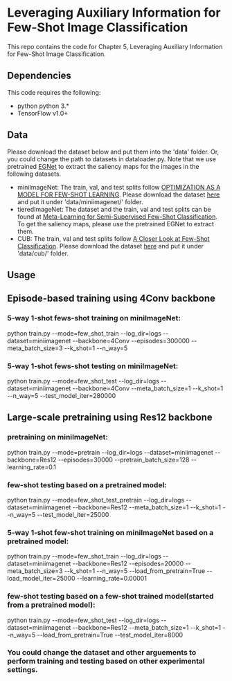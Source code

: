 # Leveraging Auxiliary Information for Few-Shot Image Classification

This repo contains the code for Chapter 5, Leveraging Auxiliary Information for Few-Shot Image Classification.

## Dependencies
This code requires the following:
* python python 3.\*
* TensorFlow v1.0+

## Data
Please download the dataset below and put them into the 'data' folder. Or, you could change the path to datasets in dataloader.py. Note that we use pretrained [EGNet](https://github.com/JXingZhao/EGNet) to extract the saliency maps for the images in the following datasets.
* miniImageNet: The train, val, and test splits follow [OPTIMIZATION AS A MODEL FOR FEW-SHOT LEARNING](https://github.com/twitter-research/meta-learning-lstm). Please download the dataset [here]() and put it  under 'data/miniimagenet/' folder. 
* tieredImageNet: The dataset and the train, val and test splits can be found at [Meta-Learning for Semi-Supervised Few-Shot Classification](https://github.com/renmengye/few-shot-ssl-public). To get the saliency maps, please use the pretrained EGNet to extract them.
* CUB: The train, val and test splits follow [A Closer Look at Few-Shot Classification](https://github.com/wyharveychen/CloserLookFewShot). Please download the dataset [here]() and put it  under 'data/cub/' folder. 


## Usage
## Episode-based training using 4Conv backbone
### 5-way 1-shot fews-shot training on miniImageNet:
python train.py --mode=few_shot_train --log_dir=logs --dataset=miniimagenet --backbone=4Conv --episodes=300000 --meta_batch_size=3 --k_shot=1 --n_way=5

### 5-way 1-shot fews-shot testing on miniImageNet:
python train.py --mode=few_shot_test --log_dir=logs --dataset=miniimagenet --backbone=4Conv --meta_batch_size=1 --k_shot=1 --n_way=5 --test_model_iter=280000

## Large-scale pretraining using Res12 backbone
### pretraining on miniImageNet:
python train.py --mode=pretrain --log_dir=logs --dataset=miniimagenet --backbone=Res12 --episodes=30000 --pretrain_batch_size=128 --learning_rate=0.1

### few-shot testing based on a pretrained model:
python train.py --mode=few_shot_test_pretrain --log_dir=logs --dataset=miniimagenet --backbone=Res12 --meta_batch_size=1 --k_shot=1 --n_way=5 --test_model_iter=25000

### 5-way 1-shot few-shot training on miniImageNet based on a pretrained model:
python train.py --mode=few_shot_train --log_dir=logs --dataset=miniimagenet --backbone=Res12 --episodes=20000 --meta_batch_size=3 --k_shot=1 --n_way=5 --load_from_pretrain=True --load_model_iter=25000 --learning_rate=0.00001

### few-shot testing based on a few-shot trained model(started from a pretrained model):
python train.py --mode=few_shot_test --log_dir=logs --dataset=miniimagenet --backbone=Res12 --meta_batch_size=1 --k_shot=1 --n_way=5 --load_from_pretrain=True --test_model_iter=8000

### You could change the dataset and other arguements to perform training and testing based on other experimental settings.